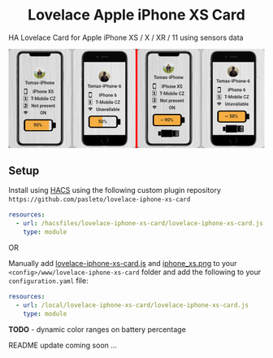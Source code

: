 <h1 align="center">
    Lovelace Apple iPhone XS Card
</h1>

HA Lovelace Card for Apple iPhone XS / X / XR / 11 using sensors data


<p align="center">
    <img src="https://raw.githubusercontent.com/pasleto/lovelace-iphone-xs-card/master/example/card_example.png" alt="Example"/>
</p>

## Setup

Install using [HACS][hacs] using the following custom plugin repository ```https://github.com/pasleto/lovelace-iphone-xs-card```
```yaml
resources:
  - url: /hacsfiles/lovelace-iphone-xs-card/lovelace-iphone-xs-card.js
    type: module
```

OR 

Manually add [lovelace-iphone-xs-card.js] and [iphone_xs.png]
to your `<config>/www/lovelace-iphone-xs-card` folder and add the following to your `configuration.yaml` file:
```yaml
resources:
  - url: /local/lovelace-iphone-xs-card/lovelace-iphone-xs-card.js
    type: module
```



**TODO** - dynamic color ranges on battery percentage

README update coming soon ...



[hacs]: https://github.com/custom-components/hacs
[lovelace-iphone-xs-card.js]: https://raw.githubusercontent.com/pasleto/lovelace-iphone-xs-card/master/dist/lovelace-iphone-xs-card.js
[iphone_xs.png]: https://raw.githubusercontent.com/pasleto/lovelace-iphone-xs-card/master/dist/iphone_xs.png